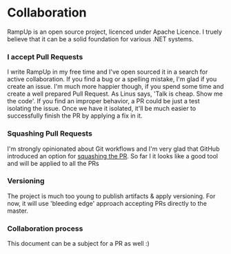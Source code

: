 # Collaboration
RampUp is an open source project, licenced under Apache Licence. I truely believe that it can be a solid foundation for various .NET systems.

### I accept Pull Requests
I write RampUp in my free time and I've open sourced it in a search for active collaboration. If you find a bug or a spelling mistake, I'm glad if you create an issue. I'm much more happier though, if you spend some time and create a well prepared Pull Request. As Linus says, 'Talk is cheap. Show me the code'. If you find an improper behavior, a PR could be just a test isolating the issue. Once we have it isolated, it'll be much easier to successfully finish the PR by applying a fix in it.

### Squashing Pull Requests
I'm strongly opinionated about Git workflows and I'm very glad that GitHub introduced an option for [squashing the PR](https://github.com/blog/2141-squash-your-commits). So far I it looks like a good tool and will be applied to all the PRs

### Versioning
The project is much too young to publish artifacts & apply versioning. For now, it will use 'bleeding edge' approach accepting PRs directly to the master.

### Collaboration process
This document can be a subject for a PR as well :)
